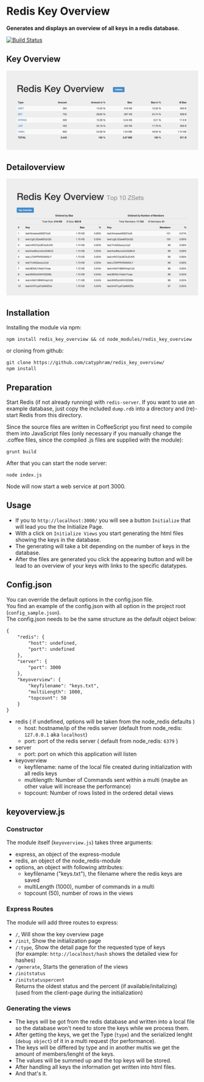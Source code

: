 # Redis Key Overview

**Generates and displays an overview of all keys in a redis database.**

[![Build Status](https://travis-ci.org/catyphram/redis_key_overview.svg?branch=master)](https://travis-ci.org/catyphram/redis_key_overview)

## Key Overview

![overview of all keys](./imgs/keyoverview.png?raw=true "overview of all keys")

## Detailoverview

![detailed overview of a key type](./imgs/detailoverview.png?raw=true "detailoverview of key types")

## Installation

Installing the module via npm:

	npm install redis_key_overview && cd node_modules/redis_key_overview

or cloning from github:

	git clone https://github.com/catyphram/redis_key_overview/
	npm install

	
## Preparation

Start Redis (if not already running) with `redis-server`. If you want to use an example database, just copy the included `dump.rdb` into a directory and (re)-start Redis from this directory.

Since the source files are written in CoffeeScript you first need to compile them into JavaScript files (only necessary if you manually change the .coffee files, since the compiled .js files are supplied with the module):

	grunt build

After that you can start the node server:

	node index.js

Node will now start a web service at port 3000.


## Usage

* If you to `http://localhost:3000/` you will see a button `Initialize` that will lead you the the Initialize Page.  
* With a click on `Initialize Views` you start generating the html files showing the keys in the database.  
* The generating will take a bit depending on the number of keys in the database.  
* After the files are generated you click the appearing button and will be lead to an overview of your keys with links to the specific datatypes.

## Config.json

You can override the default options in the config.json file.  
You find an example of the config.json with all option in the project root (`config_sample.json`).  
The config.json needs to be the same structure as the default object below:

```
{
	"redis": {
		"host": undefined,
		"port": undefined
	},
	"server": {
		"port": 3000
	},
	"keyoverview": {
		"keyfilename": "keys.txt",
		"multiLength": 1000,
		"topcount": 50
	}
}
```

* redis ( if undefined, options will be taken from the node_redis defaults )
	* host: hostname/ip of the redis server (default from node_redis: `127.0.0.1` aka `localhost`)
	* port: port of the redis server ( default from node_redis: `6379` )
* server
	* port: port on which this application will listen
* keyoverview
	* keyfilename: name of the local file created during initialization with all redis keys
	* multilength: Number of Commands sent within a multi (maybe an other value will increase the performance)
	* topcount: Number of rows listed in the ordered detail views



## keyoverview.js

### Constructor

The module itself (`keyoverview.js`) takes three arguments:

* express, an object of the express-module
* redis, an object of the node_redis-module
* options, an object with following attributes:
	* keyfilename ("keys.txt"), the filename where the redis keys are saved
	* multiLength (1000), number of commands in a multi
	* topcount (50), number of rows in the views

### Express Routes

The module will add three routes to express:

* `/`, Will show the key overview page  
* `/init`, Show the initialization page  
* `/:type`, Show the detail page for the requested type of keys  
(for example: `http://localhost/hash` shows the detailed view for hashes)
* `/generate`, Starts the generation of the views  
* `/initstatus`  
* `/initstatuspercent`  
Returns the oldest status and the percent (if available/initalizing)  
(used from the client-page during the initialization)  


### Generating the views

* The keys will be got from the redis database and written into a local file so the database won't need to store the keys while we process them.  
* After getting the keys, we get the Type (`type`) and the serialized lenght (`debug object`) of it in a multi request (for performance).  
* The keys will be differed by type and in another multis we get the amount of members/lenght of the keys.  
* The values will be summed up and the top keys will be stored.  
* After handling all keys the information get written into html files.  
* And that's it.
